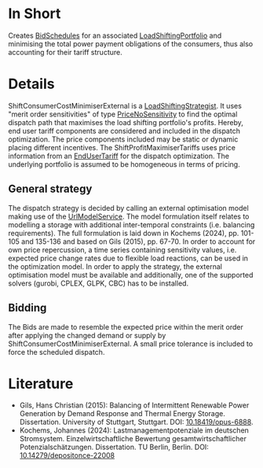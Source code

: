 # In Short

Creates [BidSchedules](./BidSchedule) for an associated [LoadShiftingPortfolio](./LoadShiftingPortfolio) and minimising the total power payment obligations of the consumers, thus also accounting for their tariff structure.

# Details

ShiftConsumerCostMinimiserExternal is a [LoadShiftingStrategist](./LoadShiftingStrategist).
It uses "merit order sensitivities" of type [PriceNoSensitivity](./PriceNoSensitivity) to find the optimal dispatch path that maximises the load shifting portfolio's profits.
Hereby, end user tariff components are considered and included in the dispatch optimization.
The price components included may be static or dynamic placing different incentives.
The ShiftProfitMaximiserTariffs uses price information from an [EndUserTariff](./EndUserTariff) for the dispatch optimization.
The underlying portfolio is assumed to be homogeneous in terms of pricing.

## General strategy

The dispatch strategy is decided by calling an external optimisation model making use of the [UrlModelService](../Util/UrlModelService).
The model formulation itself relates to modelling a storage with additional inter-temporal constraints (i.e. balancing requirements).
The full formulation is laid down in Kochems (2024), pp. 101-105 and 135-136 and based on Gils (2015), pp. 67-70.
In order to account for own price repercussion, a time series containing sensitivity values, i.e. expected price change rates due to flexible load reactions, can be used in the optimization model.
In order to apply the strategy, the external optimisation model must be available and additionally, one of the supported solvers (gurobi, CPLEX, GLPK, CBC) has to be installed.

## Bidding

The Bids are made to resemble the expected price within the merit order after applying the changed demand or supply by ShiftConsumerCostMinimiserExternal.
A small price tolerance is included to force the scheduled dispatch.

# Literature

* Gils, Hans Christian (2015): Balancing of Intermittent Renewable Power Generation by Demand Response and Thermal Energy Storage. Dissertation. University of Stuttgart, Stuttgart. DOI: [10.18419/opus-6888](http://dx.doi.org/10.18419/opus-6888).
* Kochems, Johannes (2024): Lastmanagementpotenziale im deutschen Stromsystem. Einzelwirtschaftliche Bewertung gesamtwirtschaftlicher Potenzialschätzungen. Dissertation. TU Berlin, Berlin. DOI: [10.14279/depositonce-22008](https://doi.org/10.14279/depositonce-22008)